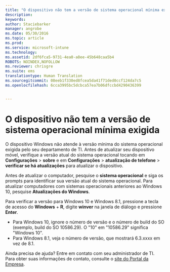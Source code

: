 ```yaml
---
title: "O dispositivo não tem a versão de sistema operacional mínima exigida | Microsoft Intune"
description: 
keywords: 
author: Staciebarker
manager: angrobe
ms.date: 05/30/2016
ms.topic: article
ms.prod: 
ms.service: microsoft-intune
ms.technology: 
ms.assetid: 2df6fca5-9731-4ea0-a8ee-45b648caa5b4
ROBOTS: NOINDEX,NOFOLLOW
ms.reviewer: chrisgre
ms.suite: ems
translationtype: Human Translation
ms.sourcegitcommit: 08eeb1f330ed8fcea5da41f71ded0ccf124da7c5
ms.openlocfilehash: 6cca3995bc5dcbca57ea7b06dfccbd4290436399


---
```



# O dispositivo não tem a versão de sistema operacional mínima exigida

O dispositivo Windows não atende à versão mínima do sistema operacional exigida pelo seu departamento de TI. Antes de atualizar seu dispositivo móvel, verifique a versão atual do sistema operacional tocando em **Configurações** &gt; **sobre** e em **Configurações** &gt; **atualização de telefone** &gt; **verificar se há atualizações** para atualizar o dispositivo.

Antes de atualizar o computador, pesquise o **sistema operacional** e siga os prompts para identificar sua versão atual do sistema operacional. Para atualizar computadores com sistemas operacionais anteriores ao Windows 10, pesquise **Atualizações do Windows**.

Para verificar a versão para Windows 10 e Windows 8.1, pressione a tecla de acesso do **Windows** + **R**, digite **winver** na janela de diálogo e pressione **Enter**.

- Para Windows 10, ignore o número de versão e o número de build do SO (exemplo, build do SO 10586.29). O "10" em "10586.29" significa "Windows 10".
- Para Windows 8.1, veja o número de versão, que mostrará 6.3.xxxx em vez de 8.1.

Ainda precisa de ajuda? Entre em contato com seu administrador de TI. Para obter suas informações de contato, consulte o [site do Portal da Empresa](http://portal.manage.microsoft.com).





<!--HONumber=Aug16_HO5-->


